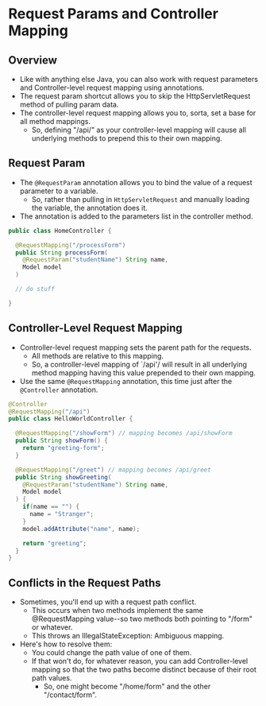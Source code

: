 # Request Params and Controller Mapping

## Overview

- Like with anything else Java, you can also work with request parameters and Controller-level request mapping using annotations.
- The request param shortcut allows you to skip the HttpServletRequest method of pulling param data.
- The controller-level request mapping allows you to, sorta, set a base for all method mappings.
  - So, defining "/api/" as your controller-level mapping will cause all underlying methods to prepend this to their own mapping.

## Request Param

- The `@RequestParam` annotation allows you to bind the value of a request parameter to a variable.
  - So, rather than pulling in `HttpServletRequest` and manually loading the variable, the annotation does it.
- The annotation is added to the parameters list in the controller method.

```java
public class HomeController {

  @RequestMapping("/processForm")
  public String processForm(
    @RequestParam("studentName") String name,
    Model model
  )

  // do stuff

}
```

## Controller-Level Request Mapping

- Controller-level request mapping sets the parent path for the requests.
  - All methods are relative to this mapping.
  - So, a controller-level mapping of `/api'/ will result in all underlying method mapping having this value prepended to their own mapping.
- Use the same `@RequestMapping` annotation, this time just after the `@Controller` annotation.

```java
@Controller
@RequestMapping("/api")
public class HelloWorldController {

  @RequestMapping("/showForm") // mapping becomes /api/showForm
  public String showForm() {
    return "greeting-form";
  }

  @RequestMapping("/greet") // mapping becomes /api/greet
  public String showGreeting(
    @RequestParam("studentName") String name,
    Model model
  ) {
    if(name == "") {
      name = "Stranger";
    }
    model.addAttribute("name", name);

    return "greeting";
  }
}
```

## Conflicts in the Request Paths

- Sometimes, you'll end up with a request path conflict.
  - This occurs when two methods implement the same @RequestMapping value--so two methods both pointing to "/form" or whatever.
  - This throws an IllegalStateException: Ambiguous mapping.
- Here's how to resolve them:
  - You could change the path value of one of them.
  - If that won't do, for whatever reason, you can add Controller-level mapping so that the two paths become distinct because of their root path values.
    - So, one might become "/home/form" and the other "/contact/form".
